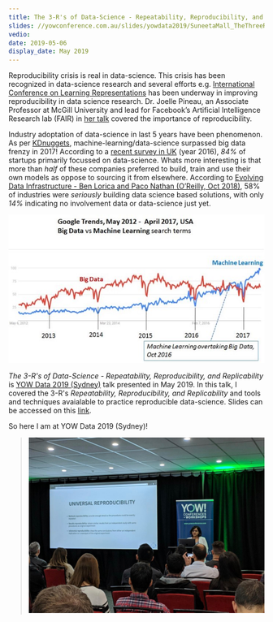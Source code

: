 ```yaml
---
title: The 3-R's of Data-Science - Repeatability, Reproducibility, and Replicability
slides: //yowconference.com.au/slides/yowdata2019/SuneetaMall_TheThreeRsofDataScienceRepeatabilityReproducibilityandReplicability.pdf
vedio: 
date: 2019-05-06
display_date: May 2019
---
```


Reproducibility crisis is real in data-science. This crisis has been recognized in data-science research and several efforts e.g. [International Conference on Learning Representations][iclr_repro_challenge] has been underway in improving reproducibility in data science research. Dr. Joelle Pineau, an Associate Professor at McGill University and lead for Facebook’s Artificial Intelligence Research lab (FAIR) in [her talk][jp_utube] covered the importance of reproducibility.

Industry adoptation of data-science in last 5 years have been phenomenon. As per [KDnuggets][kdnuggets_2017], machine-learning/data-science surpassed big data frenzy in 2017! According to a [recent survey in UK][mmcv_2016] (year 2016), *84%* of startups primarily focussed on data-science. Whats more interesting is that more than *half* of these companies preferred to build, train and use their own models as oppose to sourcing it from elsewhere. According to [Evolving Data Infrastructure - Ben Lorica and Paco Nathan (O’Reilly, Oct 2018)][OReilly_2018], 58% of industries were *seriously* building data science based solutions, with only *14%* indicating no involvement data or data-science just yet.

![Big Data Vs Machine Learning](/images/google-trends-big-data-machine-learning-usa-april-2017.jpg)

*The 3-R's of Data-Science - Repeatability, Reproducibility, and Replicability* is [YOW Data 2019 (Sydney)][yow_suneetamall] talk presented in May 2019. In this talk, I covered the 3-R's *Repeatability, Reproducibility, and Replicability* and tools and techniques avaialable to practice reproducible data-science. Slides can be accessed on this [link][yow_2019_slides].

So here I am at YOW Data 2019 (Sydney)!
<!-- {: .oversized} -->
> ![](/images/yow_data_syd_2019.jpeg)


[iclr_repro_challenge]: //reproducibility-challenge.github.io/iclr_2019/
[jp_utube]: //www.youtube.com/watch?v=Vh4H0gOwdIg
[yow_suneetamall]: //data.yowconference.com.au/archive-2019/profile/?id=suneetamallhotmailcom

[kdnuggets_2017]: //www.kdnuggets.com/2017/05/machine-learning-overtaking-big-data.html
[mmcv_2016]://medium.com/mmc-writes/artificial-intelligence-in-the-uk-landscape-and-learnings-from-226-startups-70b9551f3e4c
[OReilly_2018]: //www.oreilly.com/data/free/evolving-data-infrastructure.csp
[yow_2019_slides]: //suneeta-mall.github.io/slides/3Rs.html#/intro


